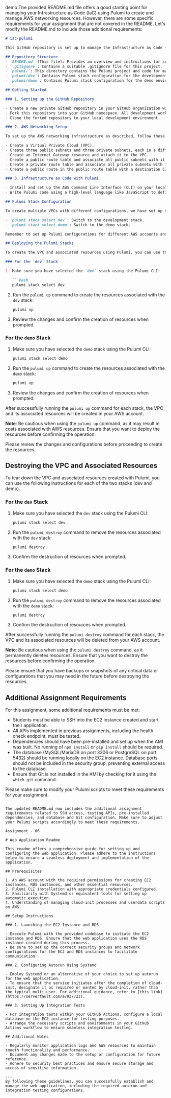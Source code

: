 demo
The provided README.md file offers a good starting point for managing your Infrastructure as Code (IaC) using Pulumi to create and manage AWS networking resources. However, there are some specific requirements for your assignment that are not covered in the README. Let's modify the README.md to include those additional requirements:

```markdown
# iac-pulumi

This GitHub repository is set up to manage the Infrastructure as Code (IaC) using Pulumi for creating and managing AWS networking resources. The infrastructure setup includes creating Virtual Private Cloud (VPC), subnets, route tables, and an Internet Gateway. This repository is intended for use in your AWS environment, allowing you to create multiple VPCs with varying configurations using Pulumi stacks.

## Repository Structure
- `README.md` (This file): Provides an overview and instructions for setting up the infrastructure.
- `.gitignore`: Contains a suitable .gitignore file for this project.
- `pulumi/`: This directory contains the Pulumi project and code for managing AWS networking resources.
- `pulumi/dev`: Contains Pulumi stack configuration for the development environment.
- `pulumi/demo`: Contains Pulumi stack configuration for the demo environment.

## Getting Started

### 1. Setting up the GitHub Repository

- Create a new private GitHub repository in your GitHub organization with the name "iac-pulumi."
- Fork this repository into your GitHub namespace. All development work should be done on your forked repository.
- Clone the forked repository to your local development environment.

### 2. AWS Networking Setup

To set up the AWS networking infrastructure as described, follow these steps:

- Create a Virtual Private Cloud (VPC).
- Create three public subnets and three private subnets, each in a different availability zone within the same region and VPC.
- Create an Internet Gateway resource and attach it to the VPC.
- Create a public route table and associate all public subnets with it.
- Create a private route table and associate all private subnets with it.
- Create a public route in the public route table with a destination CIDR block of `0.0.0.0/0` and the Internet Gateway as the target.

### 3. Infrastructure as Code with Pulumi

- Install and set up the AWS Command Line Interface (CLI) on your local machine.
- Write Pulumi code using a high-level language like JavaScript to define and manage the networking resources in your AWS environment. Ensure that values are not hard-coded in your code, making it reusable for creating multiple VPCs and associated resources.

## Pulumi Stack Configuration

To create multiple VPCs with different configurations, we have set up two Pulumi stacks: `dev` and `demo`. Each stack can be used to deploy the infrastructure in different AWS accounts or regions. To switch between stacks, use the following Pulumi commands:

- `pulumi stack select dev`: Switch to the development stack.
- `pulumi stack select demo`: Switch to the demo stack.

Remember to set up Pulumi configurations for different AWS accounts and regions in each stack as needed.

## Deploying the Pulumi Stacks

To create the VPC and associated resources using Pulumi, you can use the following instructions for each of the two stacks (dev and demo).

### For the `dev` Stack

1. Make sure you have selected the `dev` stack using the Pulumi CLI:

   ```bash
   pulumi stack select dev
   ```

2. Run the `pulumi up` command to create the resources associated with the `dev` stack:

   ```bash
   pulumi up
   ```

3. Review the changes and confirm the creation of resources when prompted.

### For the `demo` Stack

1. Make sure you have selected the `demo` stack using the Pulumi CLI:

   ```bash
   pulumi stack select demo
   ```

2. Run the `pulumi up` command to create the resources associated with the `demo` stack:

   ```bash
   pulumi up
   ```

3. Review the changes and confirm the creation of resources when prompted.

After successfully running the `pulumi up` command for each stack, the VPC and its associated resources will be created in your AWS account.

**Note**: Be cautious when using the `pulumi up` command, as it may result in costs associated with AWS resources. Ensure that you want to deploy the resources before confirming the operation.

Please review the changes and configurations before proceeding to create the resources.

## Destroying the VPC and Associated Resources

To tear down the VPC and associated resources created with Pulumi, you can use the following instructions for each of the two stacks (dev and demo).

### For the `dev` Stack

1. Make sure you have selected the `dev` stack using the Pulumi CLI:

   ```bash
   pulumi stack select dev
   ```

2. Run the `pulumi destroy` command to remove the resources associated with the `dev` stack:

   ```bash
   pulumi destroy
   ```

3. Confirm the destruction of resources when prompted.

### For the `demo` Stack

1. Make sure you have selected the `demo` stack using the Pulumi CLI:

   ```bash
   pulumi stack select demo
   ```

2. Run the `pulumi destroy` command to remove the resources associated with the `demo` stack:

   ```bash
   pulumi destroy
   ```

3. Confirm the destruction of resources when prompted.

After successfully running the `pulumi destroy` command for each stack, the VPC and its associated resources will be deleted from your AWS account.

**Note**: Be cautious when using the `pulumi destroy` command, as it permanently deletes resources. Ensure that you want to destroy the resources before confirming the operation.

Please ensure that you have backups or snapshots of any critical data or configurations that you may need in the future before destroying the resources.

## Additional Assignment Requirements

For this assignment, some additional requirements must be met:

- Students must be able to SSH into the EC2 instance created and start their application.
- All APIs implemented in previous assignments, including the health check endpoint, must be tested.
- Dependencies should have been pre-installed and set up when the AMI was built. No running of `npm install` or `pip install` should be required.
- The database (MySQL/MariaDB on port 3306 or PostgreSQL on port 5432) should be running locally on the EC2 instance. Database ports should not be included in the security group, preventing external access to the database.
- Ensure that Git is not installed in the AMI by checking for it using the `which git` command.

Please make sure to modify your Pulumi scripts to meet these requirements for your assignment.
```

The updated README.md now includes the additional assignment requirements related to SSH access, testing APIs, pre-installed dependencies, and database and Git configuration. Make sure to adjust your Pulumi scripts accordingly to meet these requirements.

Assignment - 06 

# Web Application Readme

This readme offers a comprehensive guide for setting up and configuring the web application. Please adhere to the instructions below to ensure a seamless deployment and implementation of the application.

## Prerequisites

1. An AWS account with the required permissions for creating EC2 instances, RDS instances, and other essential resources.
2. Pulumi CLI installation with appropriate credentials configured.
3. Familiarity with Systemd or equivalent tools for setting up automatic execution.
4. Understanding of managing cloud-init processes and userdata scripts on AWS.

## Setup Instructions

### 1. Launching the EC2 Instance and RDS

- Execute Pulumi with the provided codebase to initiate the EC2 instance and RDS. Ensure that the web application uses the RDS instance created during this process.
- Be sure to set up the correct security groups and network configurations for the EC2 and RDS instances to facilitate communication.

### 2. Configuring Autorun Using Systemd

- Employ Systemd or an alternative of your choice to set up autorun for the web application.
- To ensure that the service initiates after the completion of cloud-init, designate it as required or wanted by cloud-init, rather than the typical multi-user. For additional guidance, refer to [this link](https://serverfault.com/a/937723).

### 3. Setting Up Integration Tests

- For integration tests within your GitHub Actions, configure a local database on the EC2 instance for testing purposes.
- Arrange the necessary scripts and environments in your GitHub Actions workflow to ensure seamless integration testing.

## Additional Notes

- Regularly monitor application logs and AWS resources to maintain smooth functionality and performance.
- Document any changes made to the setup or configuration for future reference.
- Adhere to security best practices and ensure secure storage and access of sensitive information.

---
By following these guidelines, you can successfully establish and manage the web application, including the required autorun and integration testing configurations.
